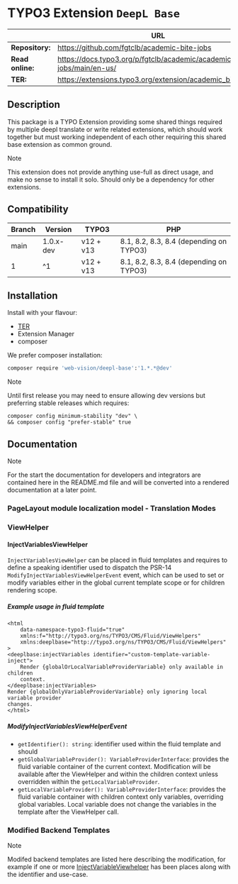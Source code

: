# TYPO3 Extension `DeepL Base`

|                  | URL                                                                     |
|------------------|-------------------------------------------------------------------------|
| **Repository:**  | https://github.com/fgtclb/academic-bite-jobs                            |
| **Read online:** | https://docs.typo3.org/p/fgtclb/academic/academic-bite-jobs/main/en-us/ |
| **TER:**         | https://extensions.typo3.org/extension/academic_bite_jobs/              |

## Description

This package is a TYPO Extension providing some shared things required
by multiple deepl translate or write related extensions, which should
work together but must working independent of each other requiring this
shared base extension as common ground.

> [!NOTE]
> This extension does not provide anything use-full as direct usage,
> and make no sense to install it solo. Should only be a dependency
> for other extensions.

## Compatibility

| Branch | Version   | TYPO3     | PHP                                     |
|--------|-----------|-----------|-----------------------------------------|
| main   | 1.0.x-dev | v12 + v13 | 8.1, 8.2, 8.3, 8.4 (depending on TYPO3) |
| 1      | ^1        | v12 + v13 | 8.1, 8.2, 8.3, 8.4 (depending on TYPO3) |

## Installation

Install with your flavour:

* [TER](https://extensions.typo3.org/extension/deepl_base/)
* Extension Manager
* composer

We prefer composer installation:

```bash
composer require 'web-vision/deepl-base':'1.*.*@dev'
```

> [!NOTE]
> Until first release you may need to ensure allowing dev versions
> but preferring stable releases which requires:

```shell
composer config minimum-stability "dev" \
&& composer config "prefer-stable" true
```

## Documentation

> [!NOTE]
> For the start the documentation for developers and integrators are contained
> here in the README.md file and will be converted into a rendered documentation
> at a later point.

### PageLayout module localization model - Translation Modes

### ViewHelper

#### InjectVariablesViewHelper

`InjectVariablesViewHelper` can be placed in fluid templates and
requires to define a speaking identifier used to dispatch the PSR-14
`ModifyInjectVariablesViewHelperEvent` event, which can be used to
set or modify variables either in the global current template scope
or for children rendering scope.

##### Example usage in fluid template

```xhtml
<html
    data-namespace-typo3-fluid="true"
    xmlns:f="http://typo3.org/ns/TYPO3/CMS/Fluid/ViewHelpers"
    xmlns:deeplbase="http://typo3.org/ns/TYPO3/CMS/Fluid/ViewHelpers"
>
<deeplbase:injectVariables identifier="custom-template-variable-inject">
    Render {globalOrLocalVariableProviderVariable} only available in children
    context.
</deeplbase:injectVariables>
Render {globalOnlyVariableProviderVariable} only ignoring local variable provider
changes.
</html>
```

##### ModifyInjectVariablesViewHelperEvent

* `getIdentifier(): string`: identifier used within the fluid template and
  should
* `getGlobalVariableProvider(): VariableProviderInterface`: provides the
  fluid variable container of the current context. Modification will be
  available after the ViewHelper and within the children context unless
  overridden within the `getLocalVariableProvider`.
* `getLocalVariableProvider(): VariableProviderInterface`: provides the
  fluid variable container with children context only variables, overriding
  global variables. Local variable does not change the variables in the
  template after the ViewHelper call.

### Modified Backend Templates

> [!NOTE]
> Modifed backend templates are listed here describing the modification, for
> example if one or more [InjectVariableViewhelper](#injectvariablesviewhelper)
> has been places along with the identifier and use-case.
